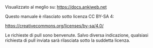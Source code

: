 Visualizzato al meglio su: https://docs.ankiweb.net

Questo manuale è rilasciato sotto licenza CC BY-SA 4:

https://creativecommons.org/licenses/by-sa/4.0/

Le richieste di pull sono benvenute. Salvo diversa indicazione, qualsiasi richiesta di pull inviata sarà rilasciata sotto la suddetta licenza.
